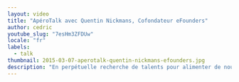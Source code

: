 ```yaml
---
layout: video
title: "ApéroTalk avec Quentin Nickmans, Cofondateur eFounders"
author: cedric
youtube_slug: "7esHm3ZFDUw"
locale: "fr"
labels:
  - talk
thumbnail: 2015-03-07-aperotalk-quentin-nickmans-efounders.jpg
description: "En perpétuelle recherche de talents pour alimenter de nouveaux projets, Quentin Nickmans revient sur les origines et la vision de eFounders."
---
```


